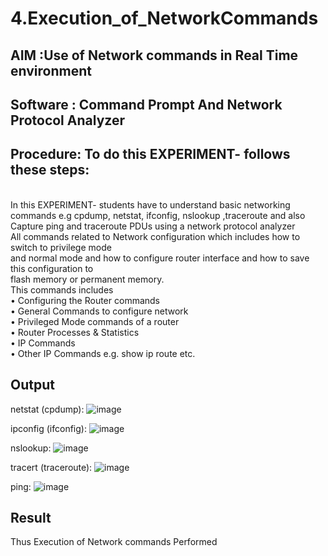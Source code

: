 # 4.Execution_of_NetworkCommands
## AIM :Use of Network commands in Real Time environment
## Software : Command Prompt And Network Protocol Analyzer
## Procedure: To do this EXPERIMENT- follows these steps:
<BR>
In this EXPERIMENT- students have to understand basic networking commands e.g cpdump, netstat, ifconfig, nslookup ,traceroute and also Capture ping and traceroute PDUs using a network protocol analyzer 
<BR>
All commands related to Network configuration which includes how to switch to privilege mode
<BR>
and normal mode and how to configure router interface and how to save this configuration to
<BR>
flash memory or permanent memory.
<BR>
This commands includes
<BR>
• Configuring the Router commands
<BR>
• General Commands to configure network
<BR>
• Privileged Mode commands of a router 
<BR>
• Router Processes & Statistics
<BR>
• IP Commands
<BR>
• Other IP Commands e.g. show ip route etc.
<BR>

## Output
netstat (cpdump):
![image](https://github.com/user-attachments/assets/d83f1633-9300-40c1-8120-9a31460255d1)

ipconfig (ifconfig):
![image](https://github.com/user-attachments/assets/1846c787-3dcf-4296-8dad-def6e1c4ab2c)

nslookup:
![image](https://github.com/user-attachments/assets/9fad7003-f3f2-40b0-af04-736108d766ea)

tracert (traceroute):
![image](https://github.com/user-attachments/assets/7b9fbb39-0640-417d-b7a9-bdf1a6035832)

ping:
![image](https://github.com/user-attachments/assets/77d19f1d-bb5d-413f-8c4f-9997da2631cb)

## Result
Thus Execution of Network commands Performed 
